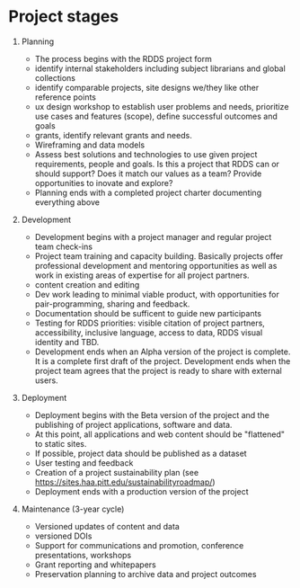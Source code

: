 # Project stages 

1. Planning
    - The process begins with the RDDS project form 
    - identify internal stakeholders including subject librarians and global collections
    - identify comparable projects, site designs we/they like other reference points
    - ux design workshop to establish user problems and needs, prioritize use cases and features (scope), define successful outcomes and goals
    - grants, identify relevant grants and needs.
    - Wireframing and data models  
    - Assess best solutions and technologies to use given project requirements, people and goals. Is this a project that RDDS can or should support? Does it match our values as a team? Provide opportunities to inovate and explore?
    - Planning ends with a completed project charter documenting everything above

2. Development
    - Development begins with a project manager and regular project team check-ins
    - Project team training and capacity building. Basically projects offer professional development and mentoring opportunities as well as work in existing areas of expertise for all project partners. 
    - content creation and editing
    - Dev work leading to minimal viable product, with opportunities for pair-programming, sharing and feedback. 
    - Documentation should be sufficent to guide new participants 
    - Testing for RDDS priorities: visible citation of project partners, accessibility, inclusive language, access to data, RDDS visual identity and TBD.  
    - Development ends when an Alpha version of the project is complete. It is a complete first draft of the project. Development ends when the project team agrees that the project is ready to share with external users. 

3. Deployment 
    - Deployment begins with the Beta version of the project and the publishing of project applications, software and data.
    - At this point, all applications and web content should be "flattened" to static sites.  
    - If possible, project data should be published as a dataset 
    - User testing and feedback
    - Creation of a project sustainability plan (see https://sites.haa.pitt.edu/sustainabilityroadmap/)
    - Deployment ends with a production version of the project 

4. Maintenance (3-year cycle)
    - Versioned updates of content and data 
    - versioned DOIs
    - Support for communications and promotion, conference presentations, workshops
    - Grant reporting and whitepapers
    - Preservation planning to archive data and project outcomes